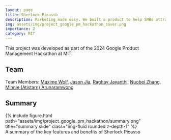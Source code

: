 ```yaml
---
layout: page
title: Sherlock Picasso
description: Marketing made easy. We built a product to help SMBs attract customers on social media.
img: assets/img/project_google_pm_hackathon_cover.png
importance: 2
category: MIT
---
```


This project was developed as part of the 2024 Google Product Management Hackathon at MIT.

## Team

Team Members:
[Maxime Wolf](https://www.linkedin.com/in/maxime-wolf/),
[Jason Jia](https://www.linkedin.com/in/jasonjiajs/),
[Raghav Jayanthi](https://www.linkedin.com/in/rrmj/),
[Nuobei Zhang](https://www.linkedin.com/in/nuobeizhang/),
[Minnie (Atistarn) Arunaramwong ](https://www.linkedin.com/in/minnie-arunaramwong/) <br>

## Summary

<div class="row">
    <div class="col-sm mt-3 mt-md-0">
        {% include figure.html path="assets/img/project_google_pm_hackathon/summary.png" title="summary slide" class="img-fluid rounded z-depth-1" %}
    </div>
</div>
<div class="caption">
    A summary of the key features and benefits of Sherlock Picasso
</div>
